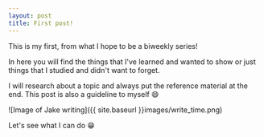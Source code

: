 ```yaml
---
layout: post
title: First post!
---
```


This is my first, from what I hope to be a biweekly series!

In here you will find the things that I've learned and wanted to show or just things that I studied and didn't want to forget.

I will research about a topic and always put the reference material at the end. This post is also a guideline to myself :smile:

![Image of Jake writing]({{ site.baseurl }}images/write_time.png)

Let's see what I can do :grin:

